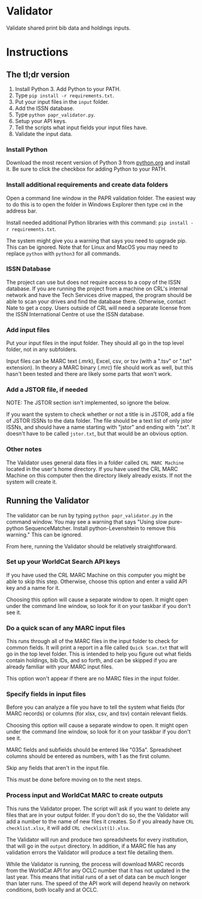 # Validator
Validate shared print bib data and holdings inputs.

# Instructions

## The tl;dr version

1. Install Python 3. Add Python to your PATH.
2. Type `pip install -r requirements.txt`.
3. Put your input files in the `input` folder.
4. Add the ISSN database.
5. Type `python papr_validator.py`.
6. Setup your API keys.
7. Tell the scripts what input fields your input files have.
8. Validate the input data.

### Install Python

Download the most recent version of Python 3 from [python.org](https://www.python.org/downloads/) and install it. Be sure to click the checkbox for adding Python to your PATH.

### Install additional requirements and create data folders

Open a command line window in the PAPR validation folder. The easiest way to do this is to open the folder in Windows Explorer then type `cmd` in the address bar. 

Install needed additional Python libraries with this command: `pip install -r requirements.txt`.

The system might give you a warning that says you need to upgrade pip. This can be ignored. Note that for Linux and MacOS you may need to replace `python` with `python3` for all commands.

### ISSN Database

The project can use but does not require access to a copy of the ISSN database. If you are running the project from a machine on CRL's internal network and have the Tech Services drive mapped, the program should be able to scan your drives and find the database there. Otherwise, contact Nate to get a copy. Users outside of CRL will need a separate license from the ISSN International Centre ot use the ISSN database.

### Add input files

Put your input files in the input folder. They should all go in the top level folder, not in any subfolders.

Input files can be MARC text (.mrk), Excel, csv, or tsv (with a ".tsv" or ".txt" extension). In theory a MARC binary (.mrc) file should work as well, but this hasn't been tested and there are likely some parts that won't work.

### Add a JSTOR file, if needed

NOTE: The JSTOR section isn't implemented, so ignore the below.

If you want the system to check whether or not a title is in JSTOR, add a file of JSTOR ISSNs to the data folder. The file should be a text list of only jstor ISSNs, and should have a name starting with "jstor" and ending with ".txt". It doesn't have to be called `jstor.txt`, but that would be an obvious option.

### Other notes

The Validator uses general data files in a folder called `CRL MARC Machine` located in the user's home directory. If you have used the CRL MARC Machine on this computer then the directory likely already exists. If not the system will create it.

## Running the Validator

The validator can be run by typing `python papr_validator.py` in the command window. You may see a warning that says "Using slow pure-python SequenceMatcher. Install python-Levenshtein to remove this warning." This can be ignored.

From here, running the Validator should be relatively straightforward.

### Set up your WorldCat Search API keys

If you have used the CRL MARC Machine on this computer you might be able to skip this step. Otherwise, choose this option and enter a valid API key and a name for it.

Choosing this option will cause a separate window to open. It might open under the command line window, so look for it on your taskbar if you don't see it. 

### Do a quick scan of any MARC input files

This runs through all of the MARC files in the input folder to check for common fields. It will print a report in a file called `Quick Scan.txt` that will go in the top level folder. This is intended to help you figure out what fields contain holdings, bib IDs, and so forth, and can be skipped if you are already familiar with your MARC input files.

This option won't appear if there are no MARC files in the input folder.

### Specify fields in input files

Before you can analyze a file you have to tell the system what fields (for MARC records) or columns (for xlsx, csv, and tsv) contain relevant fields.

Choosing this option will cause a separate window to open. It might open under the command line window, so look for it on your taskbar if you don't see it.

MARC fields and subfields should be entered like "035a". Spreadsheet columns should be entered as numbers, with 1 as the first column.

Skip any fields that aren't in the input file.

This must be done before moving on to the next steps.

###  Process input and WorldCat MARC to create outputs

This runs the Validator proper. The script will ask if you want to delete any files that are in your output folder. If you don't do so, the the Validator will add a number to the name of new files it creates. So if you already have `CRL checklist.xlsx`, it will add `CRL checklist(1).xlsx`.

The Validator will run and produce two spreadsheets for every institution, that will go in the `output` directory. In addition, if a MARC file has any validation errors the Validator will produce a text file detailing them.

While the Validator is running, the process will download MARC records from the WorldCat API for any OCLC number that it has not updated in the last year. This means that initial runs of a set of data can be *much* longer than later runs. The speed of the API work will depend heavily on network conditions, both locally and at OCLC.
